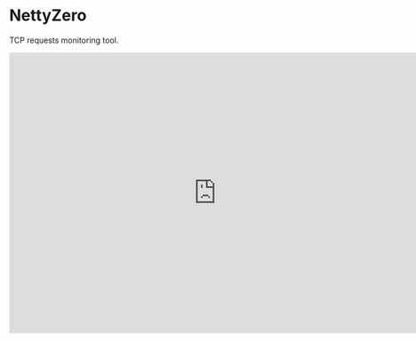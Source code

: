 # NettyZero
TCP requests monitoring tool.

<iframe src="https://www.veed.io/embed/75900ccf-132d-4f4b-a1d4-c26f0a85309b" width="744" height="504" frameborder="0" title="workbench – root.go 2023-04-05 19-53-08.mp4" webkitallowfullscreen mozallowfullscreen allowfullscreen></iframe>

